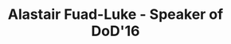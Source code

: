 ---
layout: speaker

title: "Alastair Fuad-Luke - Speaker of DoD'16"
speakername: "Alastair Fuad-Luke"
speakerimage: "alastairfuadluke"
speakeraffiliation: "Sustainable design facilitator, educator, writer and activist"
speakerbio: "Alastair Fuad-Luke is a sustainable design facilitator, educator, writer and activist exploring emergent, hybrid design practices.  His books include Agents of Alternatives (co-edited), Design Activism and The Eco-Design Handbook. From 2001 to early 2016 he was Professor of Emerging Design Practices, at Aalto ARTS, Aalto University, Helsinki, Finland, and he is currently Professor Auxiliar Convidado, University of Aveiro, Portugal. His recent work embraced co-designing with communities in Finland, Mexico, and the UK, a European Union project on eco-innovation (SHIFT), open fashion design with Mode Uncut, and the not-for-profit organization Agents of Alternatives."

speakerportfolio: 
  - link: "http://www.fuad-luke.com/"
    title: "fuad-luke.com"

talktitle: "Dissonant design: positive disruptions, transitions and hope!"
talkabstract: "Design is in flux, as witnessed by a plethora of adjectives co-joined with design (co-/eco-/open/participatory/social/slow/transition/ transformation). To date, these niche modes of designing are having little impact on our dominant socio-technical landscapes and regimes as viewed from a Multi-Level Perspective. Can we adopt a more paralogical stance (after Jean François Lyotard)? Can we trigger system(ic) changes with a ‘dissonant design’ approach which fosters a healthy societal agonism and active-ism? What role might design f(r)ictions play? And, who are the ‘designers’ that might implement these positive disruptions, encourage transition and give hope?"

books:
  - title: "Agents of Alternatives: Re-designing Our Realities"
    author: "Fuad-Luke, A., Hirscher, A.L. & Moebus, K."
  - title: "How to Thrive in the Next Economy"
    author: "Thackara, J."
  - title: "The Pearl Diver. Designer as Story Teller"
    author: "Berltolotti, E., Daam,H., Piredda, F., & Tassinari, V."


statements:
  - text: "Which emergent design practice(s) are triggering system(ic) change?"
  - text: "Agreement, agonism and/or antagonism – which design strategy would you choose for transition?"
  - text: "How do designers tackle embedded power- and infra-structures which are against change?"
---